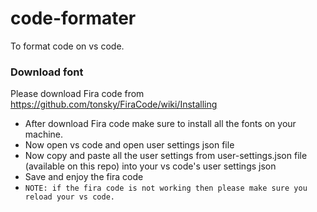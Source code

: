# code-formater
To format code on vs code.

### Download font
Please download Fira code from https://github.com/tonsky/FiraCode/wiki/Installing

- After download Fira code make sure to install all the fonts on your machine.
- Now open vs code and open user settings json file
- Now copy and paste all the user settings from user-settings.json file (available on this repo) into your vs code's user settings json
- Save and enjoy the fira code
- `NOTE: if the fira code is not working then please make sure you reload your vs code.`
